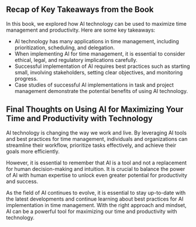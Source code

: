 
Recap of Key Takeaways from the Book
------------------------------------

In this book, we explored how AI technology can be used to maximize time management and productivity. Here are some key takeaways:

* AI technology has many applications in time management, including prioritization, scheduling, and delegation.
* When implementing AI for time management, it is essential to consider ethical, legal, and regulatory implications carefully.
* Successful implementation of AI requires best practices such as starting small, involving stakeholders, setting clear objectives, and monitoring progress.
* Case studies of successful AI implementations in task and project management demonstrate the potential benefits of using AI technology.

Final Thoughts on Using AI for Maximizing Your Time and Productivity with Technology
------------------------------------------------------------------------------------

AI technology is changing the way we work and live. By leveraging AI tools and best practices for time management, individuals and organizations can streamline their workflow, prioritize tasks effectively, and achieve their goals more efficiently.

However, it is essential to remember that AI is a tool and not a replacement for human decision-making and intuition. It is crucial to balance the power of AI with human expertise to unlock even greater potential for productivity and success.

As the field of AI continues to evolve, it is essential to stay up-to-date with the latest developments and continue learning about best practices for AI implementation in time management. With the right approach and mindset, AI can be a powerful tool for maximizing our time and productivity with technology.